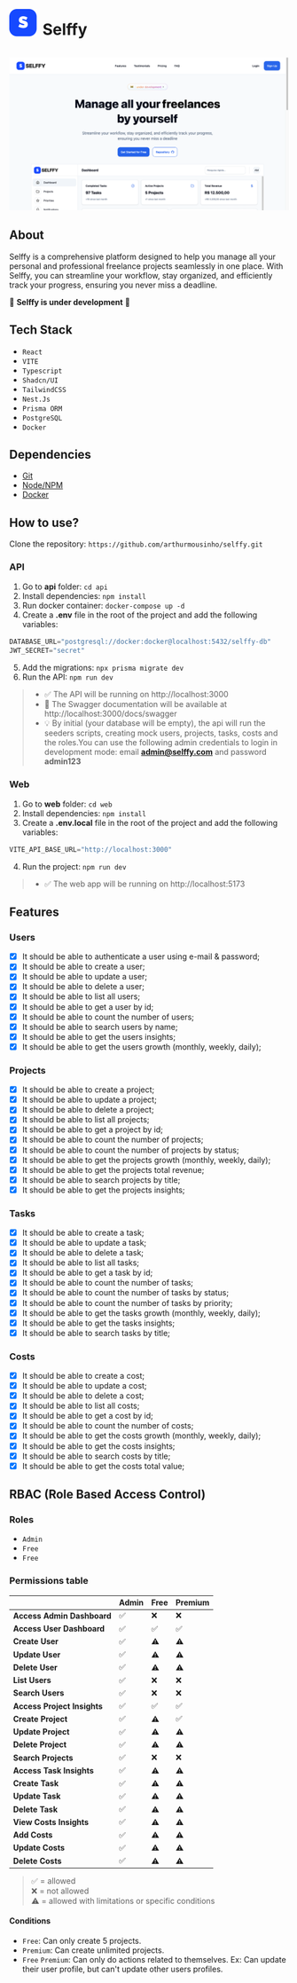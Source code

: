 <div style="display: flex; align-items: center; justify-content: start; flex-direction: row; gap: 10px;">
<p align="left">
  <img src="./docs/logo-icon.svg" width="50" />
</p>
<h1>
Selffy 
</h1>
</div>

![preview](./docs/preview.png)

## About
Selffy is a comprehensive platform designed to help you manage all your personal and professional freelance projects seamlessly in one place. With Selffy, you can streamline your workflow, stay organized, and efficiently track your progress, ensuring you never miss a deadline. 

🚧 **Selffy is under development** 🚧

## Tech Stack
- ```React```
- ```VITE```
- ```Typescript```
- ```Shadcn/UI```
- ```TailwindCSS```
- ```Nest.Js```
- ```Prisma ORM```
- ```PostgreSQL```
- ```Docker```

## Dependencies
- [Git](https://git-scm.com/downloads)
- [Node/NPM](https://nodejs.org/)
- [Docker](https://www.docker.com/)

## How to use?
Clone the repository: ```https://github.com/arthurmousinho/selffy.git```

### API
1. Go to **api** folder: ```cd api```
2. Install dependencies: ```npm install```
3. Run docker container: ```docker-compose up -d```
4. Create a **.env** file in the root of the project and add the following variables:
```python
DATABASE_URL="postgresql://docker:docker@localhost:5432/selffy-db"
JWT_SECRET="secret"
```
5. Add the migrations: ```npx prisma migrate dev```
6. Run the API: ```npm run dev```

> - ✅ The API will be running on http://localhost:3000
> - 📖 The Swagger documentation will be available at http://localhost:3000/docs/swagger
> - 💡 By initial (your database will be empty), the api will run the seeders scripts, creating mock users, projects, tasks, costs and the roles.You can use the following admin credentials to login in development mode: email **admin@selffy.com** and password **admin123**


### Web
1. Go to **web** folder: ```cd web```
2. Install dependencies: ```npm install```
3. Create a **.env.local** file in the root of the project and add the following variables:
```python
VITE_API_BASE_URL="http://localhost:3000"
```
4. Run the project: ```npm run dev```

> - ✅ The web app will be running on http://localhost:5173

## Features

### Users

- [x] It should be able to authenticate a user using e-mail & password;
- [x] It should be able to create a user;
- [x] It should be able to update a user;
- [x] It should be able to delete a user;
- [x] It should be able to list all users;
- [x] It should be able to get a user by id;
- [x] It should be able to count the number of users;
- [x] It should be able to search users by name;
- [x] It should be able to get the users insights;
- [x] It should be able to get the users growth (monthly, weekly, daily);

### Projects

- [x] It should be able to create a project;
- [x] It should be able to update a project;
- [x] It should be able to delete a project;
- [x] It should be able to list all projects;
- [x] It should be able to get a project by id;
- [x] It should be able to count the number of projects;
- [x] It should be able to count the number of projects by status;
- [x] It should be able to get the projects growth (monthly, weekly, daily);
- [x] It should be able to get the projects total revenue;
- [x] It should be able to search projects by title;
- [x] It should be able to get the projects insights;

### Tasks

- [x] It should be able to create a task;
- [x] It should be able to update a task;
- [x] It should be able to delete a task;
- [x] It should be able to list all tasks;
- [x] It should be able to get a task by id;
- [x] It should be able to count the number of tasks;
- [x] It should be able to count the number of tasks by status;
- [x] It should be able to count the number of tasks by priority;
- [x] It should be able to get the tasks growth (monthly, weekly, daily);
- [x] It should be able to get the tasks insights;
- [x] It should be able to search tasks by title;

### Costs
- [x] It should be able to create a cost;
- [x] It should be able to update a cost;
- [x] It should be able to delete a cost;
- [x] It should be able to list all costs;
- [x] It should be able to get a cost by id;
- [x] It should be able to count the number of costs;
- [x] It should be able to get the costs growth (monthly, weekly, daily);
- [x] It should be able to get the costs insights;
- [x] It should be able to search costs by title;
- [x] It should be able to get the costs total value;

## RBAC (Role Based Access Control)

### Roles

- ```Admin```
- ```Free```
- ```Free```

### Permissions table

|                                 | Admin | Free  | Premium|
|---------------------------------|-------|-------|--------|
| **Access Admin Dashboard**      | ✅    | ❌    | ❌     |
| **Access User Dashboard**       | ✅    | ✅    | ✅     | 
| **Create User**                 | ✅    | ⚠️     | ⚠️      | x
| **Update User**                 | ✅    | ⚠️     | ⚠️      |x
| **Delete User**                 | ✅    | ⚠️    | ⚠️     |
| **List Users**                  | ✅    | ❌    | ❌     |
| **Search Users**                | ✅    | ❌    | ❌     |
| **Access Project Insights**     | ✅    | ✅    | ✅     |
| **Create Project**              | ✅    | ⚠️     | ✅     |
| **Update Project**              | ✅    | ⚠️     | ⚠️      |
| **Delete Project**              | ✅    | ⚠️     | ⚠️      |
| **Search Projects**             | ✅    | ❌    | ❌     |
| **Access Task Insights**        | ✅    | ⚠️     | ⚠️      |
| **Create Task**                 | ✅    | ⚠️     | ⚠️      |
| **Update Task**                 | ✅    | ⚠️     | ⚠️      |
| **Delete Task**                 | ✅    | ⚠️     | ⚠️      |
| **View Costs Insights**         | ✅    | ⚠️     | ⚠️      |
| **Add Costs**                   | ✅    | ⚠️     | ⚠️      |
| **Update Costs**                | ✅    | ⚠️     | ⚠️      |
| **Delete Costs**                | ✅    | ⚠️     | ⚠️      |

> ✅ = allowed  
> ❌ = not allowed  
> ⚠️ = allowed with limitations or specific conditions


#### Conditions

- ```Free```: Can only create 5 projects.
- ```Premium```: Can create unlimited projects.
- ```Free``` ```Premium```: Can only do actions related to themselves. Ex: Can update their user profile, but can't update other users profiles.